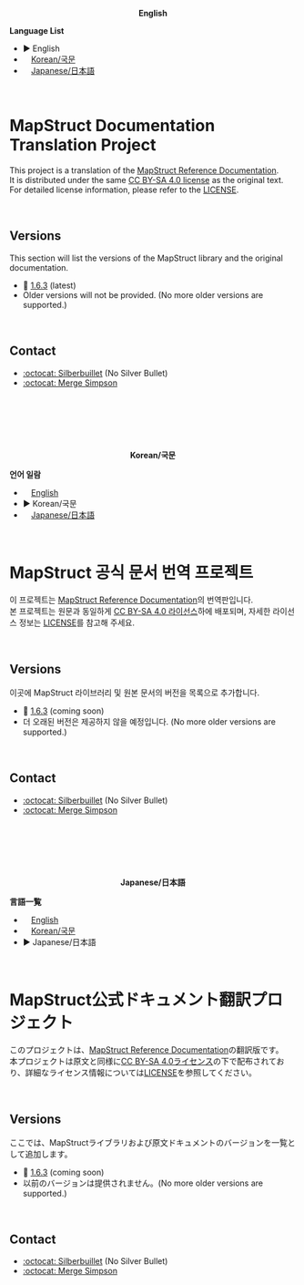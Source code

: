 <a id="english"></a>

<p align="center">
  <strong>English</strong>
</p>

**Language List**

- ▶ English
- ⠀ [Korean/국문](#korean)
- ⠀ [Japanese/日本語](#japanese)

<br />

# MapStruct Documentation Translation Project

This project is a translation of the [MapStruct Reference Documentation](https://mapstruct.org/documentation/stable/reference/html).  
It is distributed under the same [CC BY-SA 4.0 license](https://creativecommons.org/licenses/by-sa/4.0/) as the original text. For detailed license information, please refer to the [LICENSE](./LICENSE.md).

<br />

## Versions

This section will list the versions of the MapStruct library and the original documentation.

- 📂 [1.6.3](https://mapstruct.org/documentation/stable/reference/html) (latest)
- Older versions will not be provided. (No more older versions are supported.)

<br />

## Contact

- [:octocat: Silberbuillet](https://github.com/silberbullet) (No Silver Bullet)
- [:octocat: Merge Simpson](https://github.com/merge-simpson)

<br />

##

<a id="korean"></a>

<br />
<br />

<p align="center">
  <strong>Korean/국문</strong>
</p>

**언어 일람**

- ⠀ [English](#english)
- ▶ Korean/국문
- ⠀ [Japanese/日本語](#japanese)

<br />

# MapStruct 공식 문서 번역 프로젝트

이 프로젝트는 [MapStruct Reference Documentation](https://mapstruct.org/documentation/stable/reference/html)의 번역판입니다.  
본 프로젝트는 원문과 동일하게 [CC BY-SA 4.0 라이선스](https://creativecommons.org/licenses/by-sa/4.0/)하에 배포되며, 자세한 라이선스 정보는 [LICENSE](./LICENSE.md)를 참고해 주세요.

<br />

## Versions

이곳에 MapStruct 라이브러리 및 원본 문서의 버전을 목록으로 추가합니다.

- 📂 [1.6.3](./ko-kr/1.6.3) (coming soon)
- 더 오래된 버전은 제공하지 않을 예정입니다. (No more older versions are supported.)

<br />

## Contact

- [:octocat: Silberbuillet](https://github.com/silberbullet) (No Silver Bullet)
- [:octocat: Merge Simpson](https://github.com/merge-simpson)

<br />

##

<a id="japanese"></a>

<br />
<br />

<p align="center">
  <strong>Japanese/日本語</strong>
</p>

**言語一覧**

- ⠀ [English](#english)
- ⠀ [Korean/국문](#korean)
- ▶ Japanese/日本語

<br />

# MapStruct公式ドキュメント翻訳プロジェクト

このプロジェクトは、[MapStruct Reference Documentation](https://mapstruct.org/documentation/stable/reference/html)の翻訳版です。  
本プロジェクトは原文と同様に[CC BY-SA 4.0ライセンス](https://creativecommons.org/licenses/by-sa/4.0/)の下で配布されており、詳細なライセンス情報については[LICENSE](./LICENSE.md)を参照してください。

<br />

## Versions

ここでは、MapStructライブラリおよび原文ドキュメントのバージョンを一覧として追加します。

- 📂 [1.6.3](./ja-jp/1.6.3) (coming soon)
- 以前のバージョンは提供されません。(No more older versions are supported.)

<br />

## Contact

- [:octocat: Silberbuillet](https://github.com/silberbullet) (No Silver Bullet)
- [:octocat: Merge Simpson](https://github.com/merge-simpson)
